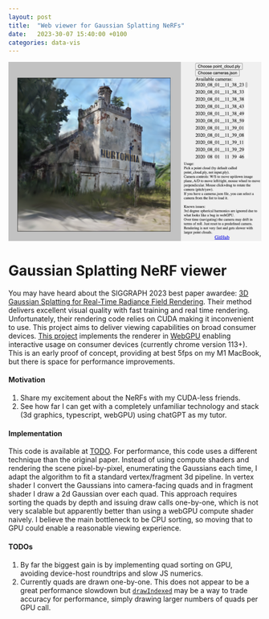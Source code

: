 ```yaml
---
layout: post
title:  "Web viewer for Gaussian Splatting NeRFs"
date:   2023-30-07 15:40:00 +0100
categories: data-vis
---
```

[![A screenshot of the visualization](/assets/gsviewer-thumbnail.png "Screenshot of the viewer GUI")](https://jatentaki.github.io/gaussianviewer)


# Gaussian Splatting NeRF viewer
You may have heard about the SIGGRAPH 2023 best paper awardee: [3D Gaussian Splatting for Real-Time Radiance Field Rendering](https://github.com/graphdeco-inria/gaussian-splatting). Their method delivers excellent visual quality with fast training and real time rendering. Unfortunately, their rendering code relies on CUDA making it inconvenient to use. This project aims to deliver viewing capabilities on broad consumer devices. [This project](https://jatentaki.github.io/gaussianviewer) implements the renderer in [WebGPU](https://en.wikipedia.org/wiki/WebGPU) enabling interactive usage on consumer devices (currently chrome version 113+). This is an early proof of concept, providing at best 5fps on my M1 MacBook, but there is space for performance improvements.

#### Motivation
1. Share my excitement about the NeRFs with my CUDA-less friends.
2. See how far I can get with a completely unfamiliar technology and stack (3d graphics, typescript, webGPU) using chatGPT as my tutor.

#### Implementation
This code is available at [TODO](TODO). For performance, this code uses a different technique than the original paper. Instead of using compute shaders and rendering the scene pixel-by-pixel, enumerating the Gaussians each time, I adapt the algorithm to fit a standard vertex/fragment 3d pipeline. In vertex shader I convert the Gaussians into camera-facing quads and in fragment shader I draw a 2d Gaussian over each quad. This approach requires sorting the quads by depth and issuing draw calls one-by-one, which is not very scalable but apparently better than using a webGPU compute shader naively. I believe the main bottleneck to be CPU sorting, so moving that to GPU could enable a reasonable viewing experience.

#### TODOs
1. By far the biggest gain is by implementing quad sorting on GPU, avoiding device-host roundtrips and slow JS numerics.
2. Currently quads are drawn one-by-one. This does not appear to be a great performance slowdown but [`drawIndexed`](https://developer.mozilla.org/en-US/docs/Web/API/GPURenderPassEncoder/drawIndexed) may be a way to trade accuracy for performance, simply drawing larger numbers of quads per GPU call.